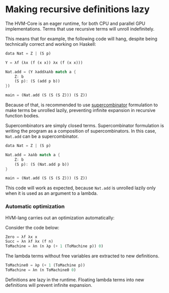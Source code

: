 # Making recursive definitions lazy

The HVM-Core is an eager runtime, for both CPU and parallel GPU implementations. Terms that use recursive terms will unroll indefinitely.

This means that for example, the following code will hang, despite being technically correct and working on Haskell:

```rs
data Nat = Z | (S p)

Y = λf (λx (f (x x)) λx (f (x x)))

Nat.add = (Y λaddλaλb match a {
	Z: b
	(S p): (S (add p b))
})

main = (Nat.add (S (S (S Z))) (S Z))
```

Because of that, is recommended to use [supercombinator](https://en.wikipedia.org/wiki/Supercombinator) formulation to make terms be unrolled lazily, preventing infinite expansion in recursive function bodies.

Supercombinators are simply closed terms. Supercombinator formulation is writing the program as a composition of supercombinators. In this case, `Nat.add` can be a supercombinator.

```rs
data Nat = Z | (S p)

Nat.add = λaλb match a {
	Z: b
	(S p): (S (Nat.add p b))
}

main = (Nat.add (S (S (S Z))) (S Z))
```

This code will work as expected, because `Nat.add` is unrolled lazily only when it is used as an argument to a lambda.

### Automatic optimization

HVM-lang carries out an optimization automatically:

Consider the code below:
```rs
Zero = λf λx x
Succ = λn λf λx (f n)
ToMachine = λn (n λp (+ 1 (ToMachine p)) 0)
```
The lambda terms without free variables are extracted to new definitions.
```rs
ToMachine0 = λp (+ 1 (ToMachine p))
ToMachine = λn (n ToMachine0 0)
```
Definitions are lazy in the runtime. Floating lambda terms into new definitions will prevent infinite expansion.
